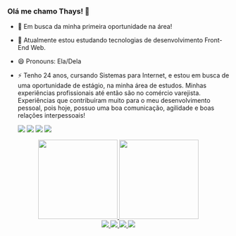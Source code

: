 ### Olá me chamo Thays! 👋



- 🔭 Em busca da minha primeira oportunidade na área!
- 🌱 Atualmente estou estudando tecnologias de desenvolvimento Front-End Web.
- 😄 Pronouns: Ela/Dela
- ⚡ Tenho 24 anos, cursando Sistemas para Internet, e estou em busca de uma oportunidade de estágio, na minha área de estudos. Minhas experiências profissionais até então são no comércio varejista. Experiências que contribuíram muito para o meu desenvolvimento pessoal, pois hoje, possuo uma boa comunicação, agilidade e boas relações interpessoais! 


   <img src="https://img.icons8.com/color/48/000000/html-5--v2.png"/>
   <img src="https://img.icons8.com/color/48/000000/css3.png"/>
  <img src="https://img.icons8.com/color/48/000000/javascript--v1.png"/>
   <img src="https://img.icons8.com/color/48/000000/angularjs.png"/>
  


<div align="center">
  <a href="https://github.com/thays01">
  <img height="180em" src="https://github-readme-stats.vercel.app/api?username=thays01&show_icons=true&theme=dracula&include_all_commits=true&count_private=true"/>
  <img height="180em" src="https://github-readme-stats.vercel.app/api/top-langs/?username=thays01&layout=compact&langs_count=7&theme=dracula"/>
</div>
  
  
   <div align="center"> 
  <a href="https://www.instagram.com/thayscaroline1/" target="_blank"> <img src="https://img.icons8.com/fluency/48/000000/instagram-new.png"/> </a>
  <a href = "mailto:thayscarolinesouza1@gmail.com"> <img src="https://img.icons8.com/fluency/48/000000/gmail.png"/> </a>
  <a href="https://www.linkedin.com/in/thayscarolinesouza1/" target="_blank"> <img src="https://img.icons8.com/fluency/48/000000/linkedin.png"/> </a> 
  <a href="https://twitter.com/thayscarolinex" target="_blank"> <img src="https://img.icons8.com/fluency/48/000000/twitter-squared.png"/> </a>
      
     
    
  </div>
   
   

